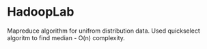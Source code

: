 # HadoopLab
Mapreduce algorithm for unifrom distribution data. Used quickselect algoritm to find median - O(n) complexity.
